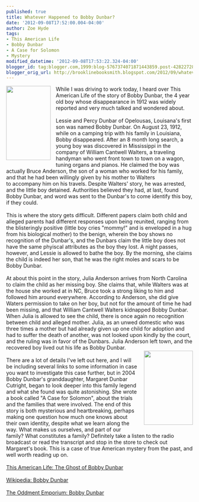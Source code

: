 ```yaml
---
published: true
title: Whatever Happened to Bobby Dunbar?
date: '2012-09-08T17:52:00.004-04:00'
author: Zoe Hyde
tags:
- This American Life
- Bobby Dunbar
- A Case for Solomon
- Mystery
modified_datetime: '2012-09-08T17:53:22.324-04:00'
blogger_id: tag:blogger.com,1999:blog-5767374071871443859.post-4282272880440090748
blogger_orig_url: http://brooklinebooksmith.blogspot.com/2012/09/whatever-happened-to-bobby-dunbar.html
---
```


<div class="separator" style="clear: both; text-align: center;"><a href="http://www.acaseforsolomon.com/wp-content/uploads/2012/06/SOLOMON-PHOTO-151-180x300.jpg" imageanchor="1" style="clear: left; float: left; margin-bottom: 1em; margin-right: 1em;"><img border="0" height="200" src="http://www.acaseforsolomon.com/wp-content/uploads/2012/06/SOLOMON-PHOTO-151-180x300.jpg" width="120" /></a></div>While I was driving to work today, I heard over This American Life of the story of Bobby Dunbar, the 4 year old boy whose&nbsp;disappearance&nbsp;in 1912 was widely reported and very much talked and wondered about.<br /><br />Lessie and Percy Dunbar of Opelousas, Louisana's first son was named Bobby Dunbar. On August 23, 1912, while on a camping trip with his family in Louisiana, Bobby&nbsp;disappeared.&nbsp;After an 8 month long search, a young boy was discovered in Mississippi in the company of William Cantwell Walters, a traveling handyman who went front town to town on a wagon, tuning organs and pianos. He claimed the boy was actually Bruce Anderson, the son of a woman who worked for his family, and that he had been willingly given by his mother to Walters to&nbsp;accompany&nbsp;him on his travels. Despite Walters' story, he was arrested, and the little boy detained. Authorities believed they had, at last, found Bobby Dunbar, and word was sent to the Dunbar's to come identify this boy, if they could.<br /><br />This is where the story gets difficult. Different papers claim both child and alleged parents had different responses upon being reunited, ranging from the blisteringly positive (little boy cries "mommy!" and is enveloped in a hug from his biological mother) to the benign, wherein the boy shows no recognition of the Dunbar's, and the Dunbars claim the little boy does not have the same phyiscal attributes as the boy they lost. A night passes, however, and Lessie is allowed to bathe the boy. By the morning, she claims the child is indeed her son, that he was the right moles and scars to be Bobby Dunbar.<br /><br />At about this point in the story, Julia Anderson arrives from North Carolina to claim the child as her missing boy. She claims that, while Walters was at the house she worked at in NC, Bruce took a strong liking to him and followed him around everywhere. According to Anderson, she did give Waters permission to take on her boy, but not for the amount of time he had been missing, and that William Cantwell Walters kidnapped Bobby Dunbar. When Julia is allowed to see the child, there is once again no recognition between child and alleged mother. Julia, as an unwed domestic who was three times a mother but had already given up one child for adoption and had to suffer the death of another, was not looked upon kindly by the court, and the ruling was in favor of the Dunbars. Julia Anderson left town, and the recovered boy lived out his life as Bobby Dunbar.<br /><a href="http://photo.goodreads.com/books/1340120261l/12116010.jpg" imageanchor="1" style="clear: right; float: right; margin-bottom: 1em; margin-left: 1em;"><img border="0" height="200" src="http://photo.goodreads.com/books/1340120261l/12116010.jpg" width="132" /></a><br />There are a lot of details I've left out here, and I will be including several links to some information in case you want to investigate this case further, but in 2004 Bobby Dunbar's granddaughter, Margaret Dunbar Cutright, began to look deeper into this family legend and what she found was quite astonishing. She wrote a book called "A Case for Solomon", about the trials and the families that were involved. The end of this story is both mysterious and heartbreaking, perhaps making one question how much one knows about their own identity, despite what we learn along the way. What makes us ourselves, and part of our family? What constitutes a family? Definitely take a listen to the radio broadcast or read the&nbsp;transcript&nbsp;and stop in the store to check out Margaret's book. This is a case of true American mystery from the past, and well worth reading up on.<br /><br /><a href="http://www.thisamericanlife.org/radio-archives/episode/352/the-ghost-of-bobby-dunbar" target="_blank">This American Life: The Ghost of Bobby Dunbar</a><br /><br /><a href="http://en.wikipedia.org/wiki/Bobby_Dunbar" target="_blank">Wikipedia: Bobby Dunbar</a><br /><br /><a href="http://theoddmentemporium.tumblr.com/post/30343305078/the-boy-raised-as-bobby-dunbar-bobby-dunbar-was-a" target="_blank">The Oddment Emporium: Bobby Dunbar</a><br /><br /><br /><br />